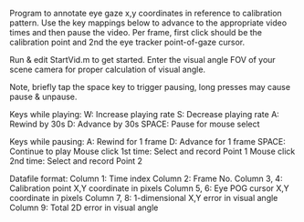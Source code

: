 
Program to annotate eye gaze x,y coordinates in reference to calibration
pattern.  Use the key mappings below to advance to the appropriate video
times and then pause the video. Per frame, first click should be the
calibration point and 2nd the eye tracker point-of-gaze cursor. 

Run & edit StartVid.m to get started.
Enter the visual angle FOV of your scene camera for proper calculation of visual angle.

Note, briefly tap the space key to trigger pausing, long presses may cause
pause & unpause.


Keys while playing:
W: Increase playing rate
S: Decrease playing rate
A: Rewind by 30s
D: Advance by 30s
SPACE: Pause for mouse select

Keys while pausing:
A: Rewind for 1 frame
D: Advance for 1 frame
SPACE: Continue to play
Mouse click 1st time: Select and record Point 1
Mouse click 2nd time: Select and record Point 2

Datafile format:
Column 1: Time index
Column 2: Frame No.
Column 3, 4: Calibration point X,Y coordinate in pixels
Column 5, 6: Eye POG cursor X,Y coordinate in pixels
Column 7, 8: 1-dimensional X,Y error in visual angle
Column 9: Total 2D error in visual angle

